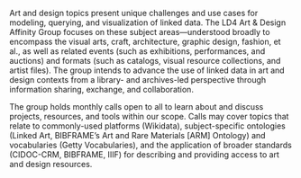 Art and design topics present unique challenges and use cases for modeling, querying, and visualization of linked data. The LD4 Art & Design Affinity Group focuses on these subject areas—understood broadly to encompass the visual arts, craft, architecture, graphic design, fashion, et al., as well as related events (such as exhibitions, performances, and auctions) and formats (such as catalogs, visual resource collections, and artist files). The group intends to advance the use of linked data in art and design contexts from a library- and archives-led perspective through information sharing, exchange, and collaboration.

The group holds monthly calls open to all to learn about and discuss projects, resources, and tools within our scope. Calls may cover topics that relate to commonly-used platforms (Wikidata), subject-specific ontologies (Linked Art, BIBFRAME’s Art and Rare Materials [ARM] Ontology) and vocabularies (Getty Vocabularies), and the application of broader standards (CIDOC-CRM, BIBFRAME, IIIF) for describing and providing access to art and design resources.
